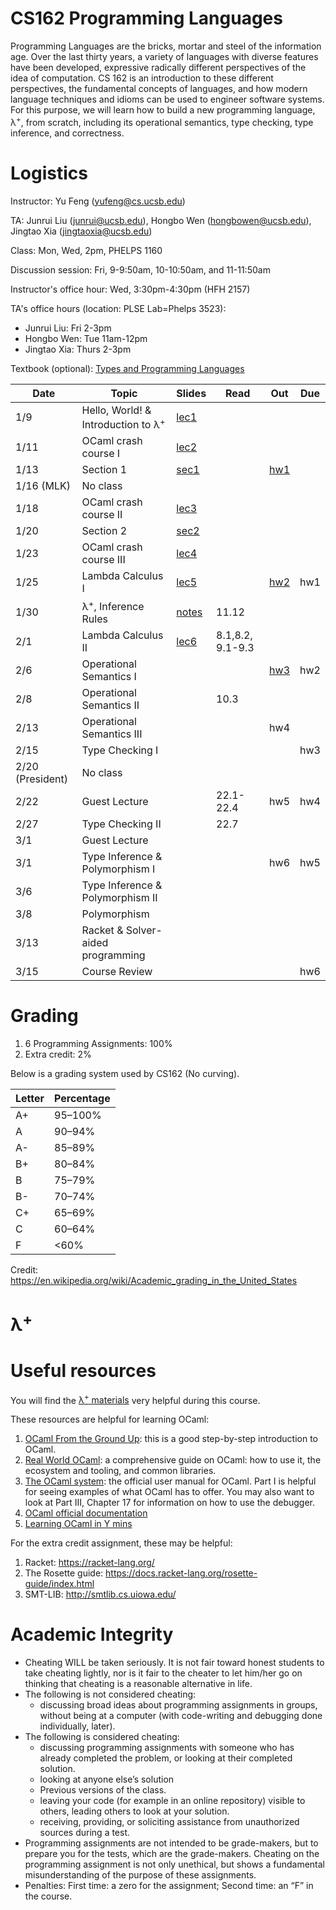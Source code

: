 # CS162 Programming Languages

Programming Languages are the bricks, mortar and steel of the information age. Over the last thirty years, a variety of languages with diverse features have been developed, expressive radically different perspectives of the idea of computation. CS 162 is an introduction to these different perspectives, the fundamental concepts of languages, and how modern language techniques and idioms can be used to engineer software systems. For this purpose, we will learn how to build a new programming language, λ<sup>+</sup>, from scratch, including its operational semantics, type checking, type inference, and correctness.

# Logistics
Instructor: Yu Feng (yufeng@cs.ucsb.edu)

TA: Junrui Liu (junrui@ucsb.edu), Hongbo Wen (hongbowen@ucsb.edu), Jingtao Xia (jingtaoxia@ucsb.edu)

Class: Mon, Wed, 2pm, PHELPS 1160

Discussion session: Fri, 9-9:50am, 10-10:50am, and 11-11:50am

Instructor's office hour: Wed, 3:30pm-4:30pm (HFH 2157)

TA's office hours (location: PLSE Lab=Phelps 3523):
- Junrui Liu: Fri 2-3pm
- Hongbo Wen: Tue 11am-12pm
- Jingtao Xia: Thurs 2-3pm

Textbook (optional): [Types and Programming Languages](https://www.amazon.com/Types-Programming-Languages-MIT-Press/dp/0262162091)

| Date | Topic                                          | Slides | Read | Out | Due |
|------|------------------------------------------------|--------|------|-----|-----|
| 1/9  | Hello, World! & Introduction to λ<sup>+</sup>  | [lec1](lectures/lecture1.pdf) | | | |
| 1/11  | OCaml crash course I                              | [lec2](lectures/lecture2.pdf)  |  | | |
| 1/13 | Section 1 | [sec1](sections/sec01/) | | [hw1](homework/hw1/)
| 1/16 (MLK) | No class                            |  |  | | |
| 1/18 | OCaml crash course II                        | [lec3](lectures/lecture3.pdf) | | | |
| 1/20 | Section 2 | [sec2](sections/sec02/) | | 
| 1/23 | OCaml crash course III                                           | [lec4](lectures/lecture4.pdf)  | | | |
| 1/25 |  Lambda Calculus I                        | [lec5](lectures/lecture5.pdf) | | [hw2](./homework/hw2) | hw1 |
| 1/30 | λ<sup>+</sup>, Inference Rules| [notes](lectures/inference-rules.pdf)  | 11.12 | | |
| 2/1 | Lambda Calculus II                       | [lec6](lectures/lecture6.pdf)  | 8.1,8.2, 9.1-9.3 | | |
| 2/6  | Operational Semantics I                                      |  | | [hw3](homework/hw3/) | hw2 |
| 2/8  | Operational Semantics II                                |  | 10.3 |  | |
| 2/13  | Operational Semantics III                               |  | | hw4| |
| 2/15 | Type Checking I              |  | | |hw3 |
| 2/20 (President) | No class                                            |  | | | |
| 2/22 | Guest Lecture                |  | 22.1-22.4 |hw5 | hw4 |
| 2/27 | Type Checking II               |  | 22.7 | | |
| 3/1 | Guest Lecture                      |  | | |  |
| 3/1  | Type Inference & Polymorphism I            |  | | hw6| hw5|
| 3/6  | Type Inference & Polymorphism II              |  | | | |
| 3/8  | Polymorphism                                       | | | | |
| 3/13 | Racket & Solver-aided programming                                       | | | | |
| 3/15 | Course Review                                             | | | |hw6|
# Grading

1. 6 Programming Assignments: 100%
2. Extra credit: 2%

Below is a grading system used by CS162 (No curving).

| Letter | Percentage |
|--------|------------|
| A+     | 95–100%    |
| A      | 90–94%     |
| A-     | 85–89%     |
| B+     | 80–84%     |
| B      | 75–79%     |
| B-     | 70–74%     |
| C+     | 65–69%     |
| C      | 60–64%     |
| F      | <60%       |

Credit: https://en.wikipedia.org/wiki/Academic_grading_in_the_United_States

# λ<sup>+</sup>


# Useful resources

You will find the [λ<sup>+</sup> materials](lambda-plus.md) very helpful during
this course.

These resources are helpful for learning OCaml:

1. [OCaml From the Ground Up](https://ocamlbook.org/): this is a good
   step-by-step introduction to OCaml.
2. [Real World OCaml](https://dev.realworldocaml.org/guided-tour.html): a
   comprehensive guide on OCaml: how to use it, the ecosystem and tooling, and
   common libraries.
3. [The OCaml system](https://ocaml.org/releases/4.11/htmlman/index.html): the
   official user manual for OCaml. Part I is helpful for seeing examples of what
   OCaml has to offer. You may also want to look at Part III, Chapter 17 for
   information on how to use the debugger.
4. [OCaml official documentation](https://ocaml.org/learn/)
5. [Learning OCaml in Y mins](https://learnxinyminutes.com/docs/ocaml/)

For the extra credit assignment, these may be helpful:
1. Racket: https://racket-lang.org/
2. The Rosette guide: https://docs.racket-lang.org/rosette-guide/index.html
3. SMT-LIB: http://smtlib.cs.uiowa.edu/

# Academic Integrity
- Cheating WILL be taken seriously. It is not fair toward honest students to take cheating lightly, nor is it fair to the cheater to let him/her go on thinking that cheating is a reasonable alternative in life.
- The following is not considered cheating:
   - discussing broad ideas about programming assignments in groups, without being at a computer (with code-writing and debugging done individually, later).
- The following is considered cheating:
   - discussing programming assignments with someone who has already completed the problem, or looking at their completed solution.
   - looking at anyone else’s solution
   - Previous versions of the class.
   - leaving your code (for example in an online repository) visible to others, leading others to look at your solution.
   - receiving, providing, or soliciting assistance from unauthorized sources during a test.
- Programming assignments are not intended to be grade-makers, but to prepare you for the tests, which are the grade-makers. Cheating on the programming assignment is not only unethical, but shows a fundamental misunderstanding of the purpose of these assignments.
- Penalties: First time: a zero for the assignment; Second time: an “F” in the course.

